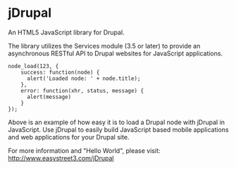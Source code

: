 jDrupal
=======

An HTML5 JavaScript library for Drupal.

The library utilizes the Services module (3.5 or later) to provide an asynchronous RESTful API to Drupal websites for JavaScript applications.

```
node_load(123, {
    success: function(node) {
      alert('Loaded node: ' + node.title);
    },
    error: function(xhr, status, message) {
      alert(message)
    }
});
```

Above is an example of how easy it is to load a Drupal node with jDrupal in JavaScript. Use jDrupal to easily build JavaScript based mobile applications and web applications for your Drupal site.

For more information and "Hello World", please visit: http://www.easystreet3.com/jDrupal
